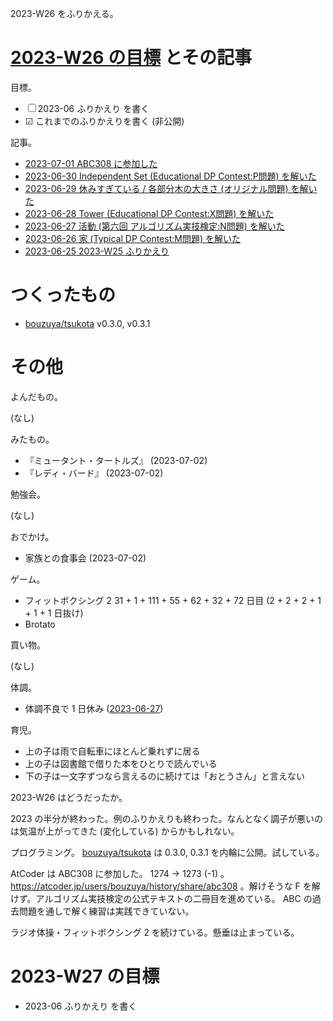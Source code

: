 2023-W26 をふりかえる。

# [2023-W26 の目標][2023-06-25] とその記事

目標。

- ☐ 2023-06 ふりかえり を書く
- ☑ これまでのふりかえりを書く (非公開)

記事。

- [2023-07-01 ABC308 に参加した][2023-07-01]
- [2023-06-30 Independent Set (Educational DP Contest:P問題) を解いた][2023-06-30]
- [2023-06-29 休みすぎている / 各部分木の大きさ (オリジナル問題) を解いた][2023-06-29]
- [2023-06-28 Tower (Educational DP Contest:X問題) を解いた][2023-06-28]
- [2023-06-27 活動 (第六回 アルゴリズム実技検定:N問題) を解いた][2023-06-27]
- [2023-06-26 家 (Typical DP Contest:M問題) を解いた][2023-06-26]
- [2023-06-25 2023-W25 ふりかえり][2023-06-25]

# つくったもの

- [bouzuya/tsukota] v0.3.0, v0.3.1

# その他

よんだもの。

(なし)

みたもの。

- 『ミュータント・タートルズ』 (2023-07-02)
- 『レディ・バード』 (2023-07-02)

勉強会。

(なし)

おでかけ。

- 家族との食事会 (2023-07-02)

ゲーム。

- フィットボクシング 2 31 + 1 + 111 + 55 + 62 + 32 + 72 日目 (2 + 2 + 2 + 1 + 1  + 1 日抜け)
- Brotato

買い物。

(なし)

体調。

- 体調不良で 1 日休み ([2023-06-27])

育児。

- 上の子は雨で自転車にほとんど乗れずに居る
- 上の子は図書館で借りた本をひとりで読んでいる
- 下の子は一文字ずつなら言えるのに続けては「おとうさん」と言えない

2023-W26 はどうだったか。

2023 の半分が終わった。例のふりかえりも終わった。なんとなく調子が悪いのは気温が上がってきた (変化している) からかもしれない。

プログラミング。 [bouzuya/tsukota] は 0.3.0, 0.3.1 を内輪に公開。試している。

AtCoder は ABC308 に参加した。 1274 → 1273 (-1)  。 <https://atcoder.jp/users/bouzuya/history/share/abc308> 。解けそうな F を解けず。アルゴリズム実技検定の公式テキストの二冊目を進めている。 ABC の過去問題を通しで解く練習は実践できていない。

ラジオ体操・フィットボクシング 2 を続けている。懸垂は止まっている。

# 2023-W27 の目標

- 2023-06 ふりかえり を書く

[2023-06-25]: https://blog.bouzuya.net/2023/06/25/
[2023-06-26]: https://blog.bouzuya.net/2023/06/26/
[2023-06-27]: https://blog.bouzuya.net/2023/06/27/
[2023-06-28]: https://blog.bouzuya.net/2023/06/28/
[2023-06-29]: https://blog.bouzuya.net/2023/06/29/
[2023-06-30]: https://blog.bouzuya.net/2023/06/30/
[2023-07-01]: https://blog.bouzuya.net/2023/07/01/
[bouzuya/tsukota]: https://github.com/bouzuya/tsukota
